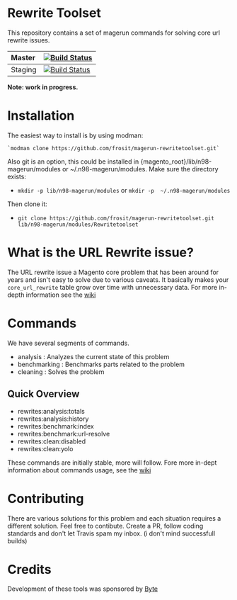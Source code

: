 Rewrite Toolset
===============

This repository contains a set of magerun commands for solving core url rewrite issues.

| Master  | [![Build Status](https://travis-ci.org/frosit/magerun-rewritetoolset.svg?branch=master)](https://travis-ci.org/frosit/magerun-rewritetoolset)  |
|:--------|:------------------------------------------------------------------------------------------------------------------------------------------|
| Staging | [![Build Status](https://travis-ci.org/frosit/magerun-rewritetoolset.svg?branch=staging)](https://travis-ci.org/frosit/magerun-rewritetoolset) |


__Note: work in progress.__

# Installation

The easiest way to install is by using modman:

    `modman clone https://github.com/frosit/magerun-rewritetoolset.git`

Also git is an option, this could be installed in {magento_root}/lib/n98-magerun/modules or ~/.n98-magerun/modules.
Make sure the directory exists:

* `mkdir -p lib/n98-magerun/modules` or `mkdir -p  ~/.n98-magerun/modules`
    
Then clone it:

* `git clone https://github.com/frosit/magerun-rewritetoolset.git lib/n98-magerun/modules/Rewritetoolset`


# What is the URL Rewrite issue?

The URL rewrite issue a Magento core problem that has been around for years and isn't easy to solve due to various caveats. It basically makes your `core_url_rewrite` table grow over time with unnecessary data.
For more in-depth information see the [wiki](https://github.com/frosit/magerun-rewritetoolset/wiki) 

# Commands

We have several segments of commands.

* analysis : Analyzes the current state of this problem
* benchmarking : Benchmarks parts related to the problem
* cleaning : Solves the problem

## Quick Overview

* rewrites:analysis:totals
* rewrites:analysis:history
* rewrites:benchmark:index
* rewrites:benchmark:url-resolve
* rewrites:clean:disabled
* rewrites:clean:yolo

These commands are initially stable, more will follow.
Fore more in-dept information about commands usage, see the [wiki](https://github.com/frosit/magerun-rewritetoolset/wiki)

# Contributing

There are various solutions for this problem and each situation requires a different solution. Feel free to contibute. Create a PR, follow coding standards and don't let Travis spam my inbox. (i don't mind successfull builds)

# Credits

Development of these tools was sponsored by [Byte](http://www.byte.nl)


